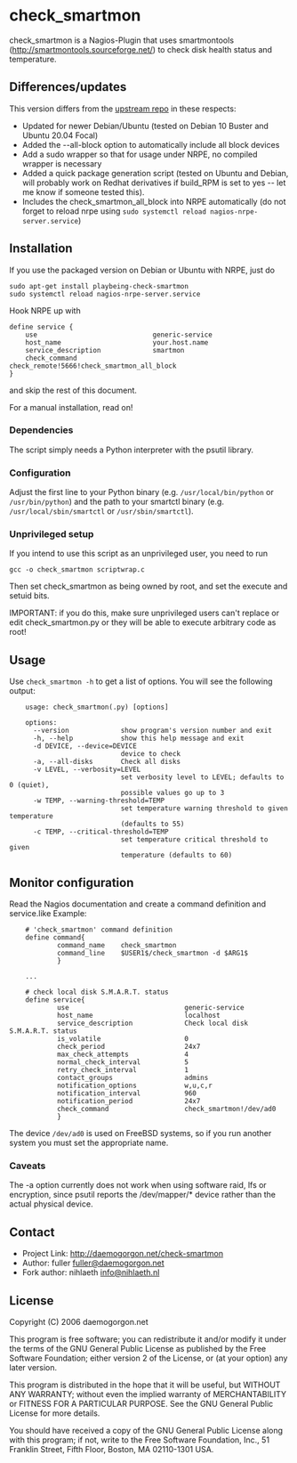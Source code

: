 # check_smartmon #

check_smartmon is a Nagios-Plugin that uses smartmontools
(http://smartmontools.sourceforge.net/) to check disk health status and temperature.

## Differences/updates ##

This version differs from the [upstream repo](https://github.com/nihlaeth/Nagios_check_smartmon)
in these respects:

* Updated for newer Debian/Ubuntu (tested on Debian 10 Buster and Ubuntu 20.04 Focal)
* Added the --all-block option to automatically include all block devices
* Add a sudo wrapper so that for usage under NRPE, no compiled wrapper is necessary
* Added a quick package generation script (tested on Ubuntu and Debian, will probably work
  on Redhat derivatives if build_RPM is set to yes -- let me know if someone tested this).
* Includes the check_smartmon_all_block into NRPE automatically (do not forget to reload
  nrpe using `sudo systemctl reload nagios-nrpe-server.service`)

## Installation ##

If you use the packaged version on Debian or Ubuntu with NRPE, just do

```
sudo apt-get install playbeing-check-smartmon
sudo systemctl reload nagios-nrpe-server.service
```

Hook NRPE up with

```
define service {
	use                             generic-service
	host_name                       your.host.name
	service_description             smartmon
	check_command                   check_remote!5666!check_smartmon_all_block
}
```

and skip the rest of this document.

For a manual installation, read on!

### Dependencies ###
The script simply needs a Python interpreter with the psutil library.

### Configuration ###
Adjust the first line to your Python binary (e.g. `/usr/local/bin/python` or
`/usr/bin/python`) and the path to your smartctl binary (e.g.
`/usr/local/sbin/smartctl` or `/usr/sbin/smartctl`). 

### Unprivileged setup ###
If you intend to use this script as an unprivileged user, you need to run

    gcc -o check_smartmon scriptwrap.c

Then set check_smartmon as being owned by root, and set the execute and 
setuid bits.

IMPORTANT: if you do this, make sure unprivileged users can't replace or edit
check_smartmon.py or they will be able to execute arbitrary code as root!

## Usage ##
Use `check_smartmon -h` to get a list of options. You will see the following
output:

        usage: check_smartmon(.py) [options]

        options:
          --version             show program's version number and exit
          -h, --help            show this help message and exit
          -d DEVICE, --device=DEVICE
                                device to check
          -a, --all-disks       Check all disks
          -v LEVEL, --verbosity=LEVEL
                                set verbosity level to LEVEL; defaults to 0 (quiet),
                                possible values go up to 3
          -w TEMP, --warning-threshold=TEMP
                                set temperature warning threshold to given temperature
                                (defaults to 55)
          -c TEMP, --critical-threshold=TEMP
                                set temperature critical threshold to given
                                temperature (defaults to 60)

## Monitor configuration ##
Read the Nagios documentation and create a command definition and service.like
Example:

        # 'check_smartmon' command definition
        define command{
                command_name    check_smartmon
                command_line    $USER1$/check_smartmon -d $ARG1$
                }

        ...

        # check local disk S.M.A.R.T. status
        define service{
                use                             generic-service
                host_name                       localhost
                service_description             Check local disk S.M.A.R.T. status
                is_volatile                     0
                check_period                    24x7
                max_check_attempts              4
                normal_check_interval           5
                retry_check_interval            1
                contact_groups                  admins
                notification_options            w,u,c,r
                notification_interval           960
                notification_period             24x7
                check_command                   check_smartmon!/dev/ad0
                }

The device `/dev/ad0` is used on FreeBSD systems, so if you run another system
you must set the appropriate name.

### Caveats ###
The -a option currently does not work when using software raid, lfs or encryption,
since psutil reports the /dev/mapper/* device rather than the actual physical
device.

## Contact ##
* Project Link: http://daemogorgon.net/check-smartmon
* Author: fuller <fuller@daemogorgon.net>
* Fork author: nihlaeth <info@nihlaeth.nl>


## License ##
Copyright (C) 2006  daemogorgon.net

This program is free software; you can redistribute it and/or modify
it under the terms of the GNU General Public License as published by
the Free Software Foundation; either version 2 of the License, or
(at your option) any later version.

This program is distributed in the hope that it will be useful,
but WITHOUT ANY WARRANTY; without even the implied warranty of
MERCHANTABILITY or FITNESS FOR A PARTICULAR PURPOSE.  See the
GNU General Public License for more details.

You should have received a copy of the GNU General Public License along
with this program; if not, write to the Free Software Foundation, Inc.,
51 Franklin Street, Fifth Floor, Boston, MA 02110-1301 USA.
